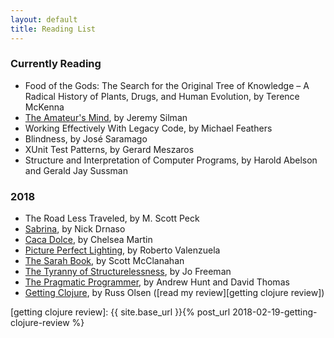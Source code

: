 ```yaml
---
layout: default
title: Reading List
---
```


### Currently Reading

- Food of the Gods: The Search for the Original Tree of Knowledge – A Radical History of Plants, Drugs, and Human Evolution, by Terence McKenna
- [The Amateur's Mind][the amateur's mind], by Jeremy Silman
- Working Effectively With Legacy Code, by Michael Feathers
- Blindness, by José Saramago
- XUnit Test Patterns, by Gerard Meszaros
- Structure and Interpretation of Computer Programs, by Harold Abelson and Gerald Jay Sussman

### 2018

- The Road Less Traveled, by M. Scott Peck
- [Sabrina][sabrina], by Nick Drnaso
- [Caca Dolce][caca dolce], by Chelsea Martin
- [Picture Perfect Lighting][picture perfect lighting], by Roberto Valenzuela
- [The Sarah Book][the sarah book], by Scott McClanahan
- [The Tyranny of Structurelessness][the tyranny of structurelessness], by Jo Freeman
- [The Pragmatic Programmer][the pragmatic programmer], by Andrew Hunt and David Thomas
- [Getting Clojure][getting clojure], by Russ Olsen ([read my review][getting clojure review])

[getting clojure review]: {{ site.base_url }}{% post_url 2018-02-19-getting-clojure-review %}

[caca dolce]: https://softskull.com/dd-product/caca-dolce/
[getting clojure]: https://pragprog.com/book/roclojure/getting-clojure
[picture perfect lighting]: https://rockynook.com/shop/photography/picture-perfect-lighting/
[sabrina]: https://www.drawnandquarterly.com/sabrina
[the amateur's mind]: https://www.silmanjamespress.com/shop/chess/amateurs-mind-the-2nd-edition/
[the pragmatic programmer]: https://pragprog.com/book/tpp/the-pragmatic-programmer
[the sarah book]: https://nytyrant.com/collections/titles/products/pre-order-the-sarah-book-by-scott-mcclanahan
[the tyranny of structurelessness]: http://www.jofreeman.com/joreen/tyranny.htm
